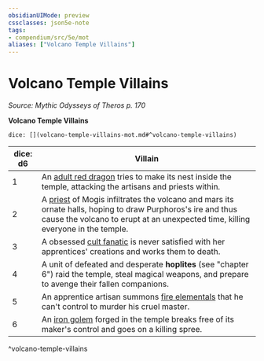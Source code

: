 ```yaml
---
obsidianUIMode: preview
cssclasses: json5e-note
tags:
- compendium/src/5e/mot
aliases: ["Volcano Temple Villains"]
---
```

# Volcano Temple Villains
*Source: Mythic Odysseys of Theros p. 170* 

**Volcano Temple Villains**

`dice: [](volcano-temple-villains-mot.md#^volcano-temple-villains)`

| dice: d6 | Villain |
|----------|---------|
| 1 | An [adult red dragon](2-Mechanics/CLI/bestiary/dragon/adult-red-dragon.md) tries to make its nest inside the temple, attacking the artisans and priests within. |
| 2 | A [priest](2-Mechanics/CLI/bestiary/humanoid/priest.md) of Mogis infiltrates the volcano and mars its ornate halls, hoping to draw Purphoros's ire and thus cause the volcano to erupt at an unexpected time, killing everyone in the temple. |
| 3 | A obsessed [cult fanatic](2-Mechanics/CLI/bestiary/humanoid/cult-fanatic.md) is never satisfied with her apprentices' creations and works them to death. |
| 4 | A unit of defeated and desperate **hoplites** (see "chapter 6") raid the temple, steal magical weapons, and prepare to avenge their fallen companions. |
| 5 | An apprentice artisan summons [fire elementals](2-Mechanics/CLI/bestiary/elemental/fire-elemental.md) that he can't control to murder his cruel master. |
| 6 | An [iron golem](2-Mechanics/CLI/bestiary/construct/iron-golem.md) forged in the temple breaks free of its maker's control and goes on a killing spree. |
^volcano-temple-villains